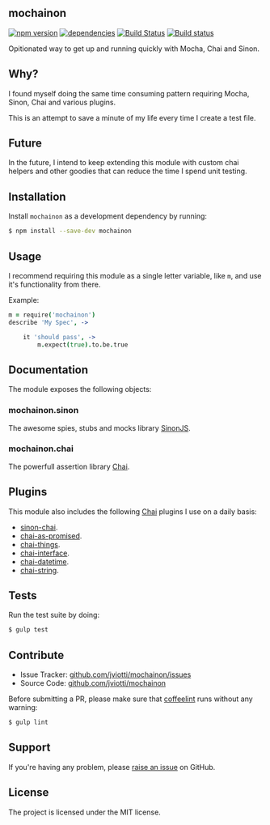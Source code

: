mochainon
---------

[![npm version](https://badge.fury.io/js/mochainon.svg)](http://badge.fury.io/js/mochainon)
[![dependencies](https://david-dm.org/jviotti/mochainon.png)](https://david-dm.org/jviotti/mochainon.png)
[![Build Status](https://travis-ci.org/jviotti/mochainon.svg?branch=master)](https://travis-ci.org/jviotti/mochainon)
[![Build status](https://ci.appveyor.com/api/projects/status/378fir7wca9d9j77?svg=true)](https://ci.appveyor.com/project/jviotti/mochainon)

Opitionated way to get up and running quickly with Mocha, Chai and Sinon.

Why?
----

I found myself doing the same time consuming pattern requiring Mocha, Sinon, Chai and various plugins.

This is an attempt to save a minute of my life every time I create a test file.

Future
------

In the future, I intend to keep extending this module with custom chai helpers and other goodies that can reduce the time I spend unit testing.

Installation
------------

Install `mochainon` as a development dependency by running:

```sh
$ npm install --save-dev mochainon
```

Usage
-----

I recommend requiring this module as a single letter variable, like `m`, and use it's functionality from there.

Example:

```coffee
m = require('mochainon')
describe 'My Spec', ->

	it 'should pass', ->
		m.expect(true).to.be.true
```

Documentation
-------------

The module exposes the following objects:

### mochainon.sinon

The awesome spies, stubs and mocks library [SinonJS](http://sinonjs.org).

### mochainon.chai

The powerfull assertion library [Chai](http://chaijs.com).

## Plugins

This module also includes the following [Chai](http://chaijs.com) plugins I use on a daily basis:

- [sinon-chai](https://github.com/domenic/sinon-chai).
- [chai-as-promised](https://github.com/domenic/chai-as-promised/).
- [chai-things](http://chaijs.com/plugins/chai-things).
- [chai-interface](http://chaijs.com/plugins/chai-interface).
- [chai-datetime](http://chaijs.com/plugins/chai-datetime).
- [chai-string](http://chaijs.com/plugins/chai-string).

Tests
-----

Run the test suite by doing:

```sh
$ gulp test
```

Contribute
----------

- Issue Tracker: [github.com/jviotti/mochainon/issues](https://github.com/jviotti/mochainon/issues)
- Source Code: [github.com/jviotti/mochainon](https://github.com/jviotti/mochainon)

Before submitting a PR, please make sure that [coffeelint](http://www.coffeelint.org/) runs without any warning:

```sh
$ gulp lint
```

Support
-------

If you're having any problem, please [raise an issue](https://github.com/jviotti/mochainon/issues/new) on GitHub.

License
-------

The project is licensed under the MIT license.
